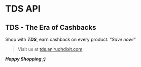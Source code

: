 # TDS API

## TDS - The Era of Cashbacks

Shop with **_TDS_**, earn cashback on every product. _"Save now!"_

> Visit us at [tds.anirudhdixit.com](https://tds.anirudhdixit.com).

**_Happy Shopping ;)_**
